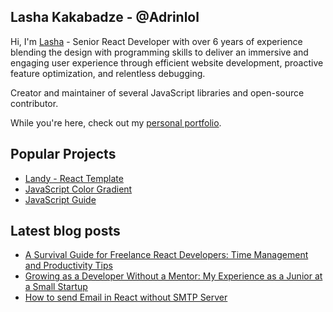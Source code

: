 
## Lasha Kakabadze - @Adrinlol

Hi, I'm [Lasha](https://www.adrinlol.com) - Senior React Developer with over 6 years of experience blending the design with programming skills to deliver an immersive and engaging user experience through efficient website development, proactive feature optimization, and relentless debugging. 

Creator and maintainer of several JavaScript libraries and open-source contributor.

While you're here, check out my [personal portfolio](https://www.adrinlol.com).

## Popular Projects

- [Landy - React Template](https://github.com/Adrinlol/landy-react-template)
- [JavaScript Color Gradient](https://github.com/Adrinlol/javascript-color-gradient)
- [JavaScript Guide](https://github.com/Adrinlol/javascript-guide)

## Latest blog posts

- [A Survival Guide for Freelance React Developers: Time Management and Productivity Tips](https://www.adrinlol.com/blog/a-survival-guide-for-freelance-react-developers-time-management-and-productivity-tips)
- [Growing as a Developer Without a Mentor: My Experience as a Junior at a Small Startup](https://www.adrinlol.com/blog/growing-as-a-developer-without-a-mentor-my-experience-as-a-junior-at-a-small-startup)
- [How to send Email in React without SMTP Server](https://www.adrinlol.com/blog/how-to-send-email-in-react-without-smtp-server)
